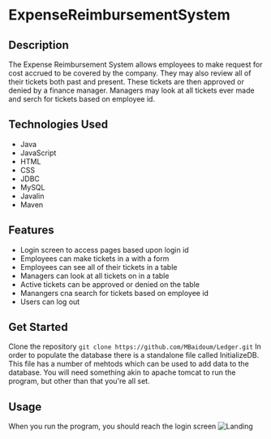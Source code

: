 # ExpenseReimbursementSystem

## Description
The Expense Reimbursement System allows employees to make request for cost accrued to be covered by the company.  They may also review all of their tickets both past and present.
These tickets are then approved or denied by a finance manager.  Managers may look at all tickets ever made and serch for tickets based on employee id.

## Technologies Used
* Java
* JavaScript
* HTML
* CSS
* JDBC
* MySQL
* Javalin
* Maven

## Features
* Login screen to access pages based upon login id
* Employees can make tickets in a with a form
* Employees can see all of their tickets in a table
* Managers can look at all tickets on in a table
* Active tickets can be approved or denied on the table
* Manangers cna search for tickets based on employee id
* Users can log out

## Get Started
Clone the repository
`git clone https://github.com/MBaidoum/Ledger.git`
In order to populate the database there is a standalone file called InitializeDB.
This file has a number of mehtods which can be used to add data to the database.
You will need something akin to apache tomcat to run the program, but other than that you're all set.

## Usage
When you run the program, you should reach the login screen
![Landing](https://user-images.githubusercontent.com/80432107/145626040-bc4f7270-5afe-4024-a2e4-f6af4ec2a85b.PNG)

